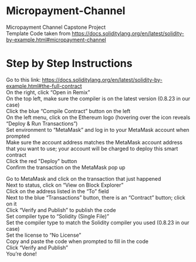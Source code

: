 # Micropayment-Channel
Micropayment Channel Capstone Project <br>
Template Code taken from https://docs.soliditylang.org/en/latest/solidity-by-example.html#micropayment-channel

# Step by Step Instructions
Go to this link: https://docs.soliditylang.org/en/latest/solidity-by-example.html#the-full-contract <br>
On the right, click “Open in Remix” <br>
On the top left, make sure the compiler is on the latest version (0.8.23 in our case) <br>
Click the blue “Compile Contract” button on the left <br>
On the left menu, click on the Ethereum logo (hovering over the icon reveals “Deploy & Run Transactions”) <br>
Set environment to “MetaMask” and log in to your MetaMask account when prompted <br>
Make sure the account address matches the MetaMask account address that you want to use; your account will be charged to deploy this smart contract <br>
Click the red "Deploy" button <br>
Confirm the transaction on the MetaMask pop up <br>

Go to MetaMask and click on the transaction that just happened <br>
Next to status, click on “View on Block Explorer” <br>
Click on the address listed in the “To” field <br>
Next to the blue “Transactions” button, there is an “Contract” button; click on it <br>
Click “Verify and Publish” to publish the code <br>
Set compiler type to “Solidity (Single File)” <br>
Set the compiler type to match the Solidity compiler you used (0.8.23 in our case) <br>
Set the license to “No License” <br>
Copy and paste the code when prompted to fill in the code <br>
Click “Verify and Publish” <br>
You’re done!


